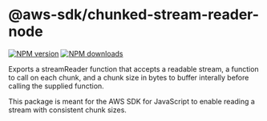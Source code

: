 # @aws-sdk/chunked-stream-reader-node

[![NPM version](https://img.shields.io/npm/v/@aws-sdk/chunked-stream-reader-node.svg)](https://www.npmjs.com/package/@aws-sdk/chunked-stream-reader-node)
[![NPM downloads](https://img.shields.io/npm/dm/@aws-sdk/chunked-stream-reader-node.svg)](https://www.npmjs.com/package/@aws-sdk/chunked-stream-reader-node)

Exports a streamReader function that accepts a readable stream, a function to call on each chunk, and a chunk size in bytes to buffer interally before calling the supplied function.

This package is meant for the AWS SDK for JavaScript to enable reading a stream with consistent chunk sizes.
